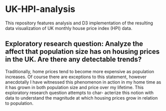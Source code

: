 # UK-HPI-analysis
This repository features analysis and D3 implementation of the resulting data visualization of UK monthly house price index (HPI) data.

## Exploratory research question: Analyze the affect that population size has on housing prices in the UK. Are there any detectable trends?
Traditionally, home prices tend to become more expensive as population increases. Of course there are exceptions to this statement, however anecdotally I have witnessed this phenomenon in action in my home time as it has grown in both population size and price over my lifetime. This exploratory research question attempts to char- acterize this notion with data to understand the magnitude at which housing prices grow in relation to population.
